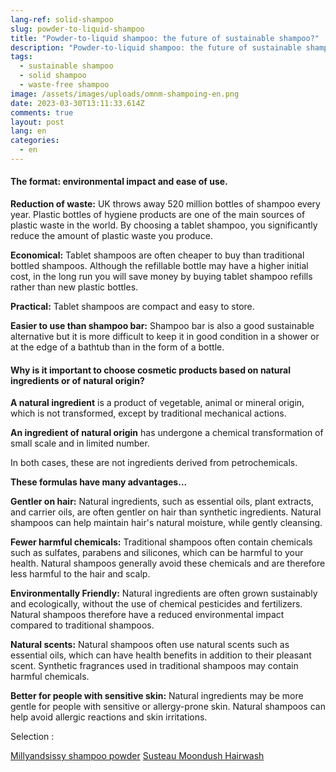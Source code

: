 ```yaml
---
lang-ref: solid-shampoo
slug: powder-to-liquid-shampoo
title: "Powder-to-liquid shampoo: the future of sustainable shampoo?"
description: "Powder-to-liquid shampoo: the future of sustainable shampoo?"
tags:
  - sustainable shampoo
  - solid shampoo
  - waste-free shampoo
image: /assets/images/uploads/omnm-shampoing-en.png
date: 2023-03-30T13:11:33.614Z
comments: true
layout: post
lang: en
categories:
  - en
---
```

#### The format: environmental impact and ease of use.

**Reduction of waste:** UK throws away 520 million bottles of shampoo every year. Plastic bottles of hygiene products are one of the main sources of plastic waste in the world. By choosing a tablet shampoo, you significantly reduce the amount of plastic waste you produce.

**Economical:** Tablet shampoos are often cheaper to buy than traditional bottled shampoos. Although the refillable bottle may have a higher initial cost, in the long run you will save money by buying tablet shampoo refills rather than new plastic bottles.

**Practical:** Tablet shampoos are compact and easy to store.

**Easier to use than shampoo bar:** Shampoo bar is also a good sustainable alternative but it is more difficult to keep it in good condition in a shower or at the edge of a bathtub than in the form of a bottle.

#### Why is it important to choose cosmetic products based on natural ingredients or of natural origin?

**A natural ingredient** is a product of vegetable, animal or mineral origin, which is not transformed, except by traditional mechanical actions.

**An ingredient of natural origin** has undergone a chemical transformation of small scale and in limited number.

In both cases, these are not ingredients derived from petrochemicals.

**These formulas have many advantages...**

**Gentler on hair:** Natural ingredients, such as essential oils, plant extracts, and carrier oils, are often gentler on hair than synthetic ingredients. Natural shampoos can help maintain hair's natural moisture, while gently cleansing.

**Fewer harmful chemicals:** Traditional shampoos often contain chemicals such as sulfates, parabens and silicones, which can be harmful to your health. Natural shampoos generally avoid these chemicals and are therefore less harmful to the hair and scalp.

**Environmentally Friendly:** Natural ingredients are often grown sustainably and ecologically, without the use of chemical pesticides and fertilizers. Natural shampoos therefore have a reduced environmental impact compared to traditional shampoos.

**Natural scents:** Natural shampoos often use natural scents such as essential oils, which can have health benefits in addition to their pleasant scent. Synthetic fragrances used in traditional shampoos may contain harmful chemicals.

**Better for people with sensitive skin:** Natural ingredients may be more gentle for people with sensitive or allergy-prone skin. Natural shampoos can help avoid allergic reactions and skin irritations.

Selection : 

[Millyandsissy shampoo powder](https://millyandsissy.co.uk/collections/shampoos/products/copy-of-zero-waste-shampoo-fine-dry-refill)
[Susteau Moondush Hairwash](https://www.selfridges.com/GB/en/cat/susteau-moondust-hair-wash-shampoo-50g_R03919048/)